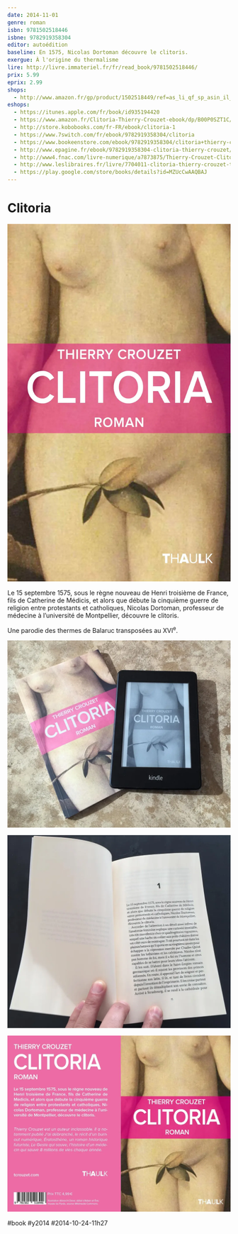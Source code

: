 ```yaml
---
date: 2014-11-01
genre: roman
isbn: 9781502518446
isbne: 9782919358304
editor: autoédition
baseline: En 1575, Nicolas Dortoman découvre le clitoris.
exergue: À l'origine du thermalisme
lire: http://livre.immateriel.fr/fr/read_book/9781502518446/
prix: 5.99
eprix: 2.99
shops:
  - http://www.amazon.fr/gp/product/1502518449/ref=as_li_qf_sp_asin_il_tl?ie=UTF8&camp=1642&creative=6746&creativeASIN=1502518449&linkCode=as2&tag=tcrouzetcom-21&linkId=YGPUDDZMS2APMF7E
eshops:
  - https://itunes.apple.com/fr/book/id935194420
  - https://www.amazon.fr/Clitoria-Thierry-Crouzet-ebook/dp/B00P0SZT1C/
  - http://store.kobobooks.com/fr-FR/ebook/clitoria-1
  - https://www.7switch.com/fr/ebook/9782919358304/clitoria
  - https://www.bookeenstore.com/ebook/9782919358304/clitoria+thierry-crouzet
  - http://www.epagine.fr/ebook/9782919358304-clitoria-thierry-crouzet/
  - http://www4.fnac.com/livre-numerique/a7873875/Thierry-Crouzet-Clitoria#FORMAT=ePub
  - http://www.leslibraires.fr/livre/7704011-clitoria-thierry-crouzet-thaulk
  - https://play.google.com/store/books/details?id=MZUcCwAAQBAJ
---
```


# Clitoria

![Clitoria](_i/clitoria-couv.webp)

Le 15 septembre 1575, sous le règne nouveau de Henri troisième de France, fils de Catherine de Médicis, et alors que débute la cinquième guerre de religion entre protestants et catholiques, Nicolas Dortoman, professeur de médecine à l’université de Montpellier, découvre le clitoris.

Une parodie des thermes de Balaruc transposées au XVI<sup>e</sup>.

![Clitoria en papier et ebook](_i/2clitoria.webp)

![Clitoria, version papier](_i/clitoriabook.webp)

![Clitoria, planche de couverture](_i/dortoman4em.webp)

#book #y2014 #2014-10-24-11h27
